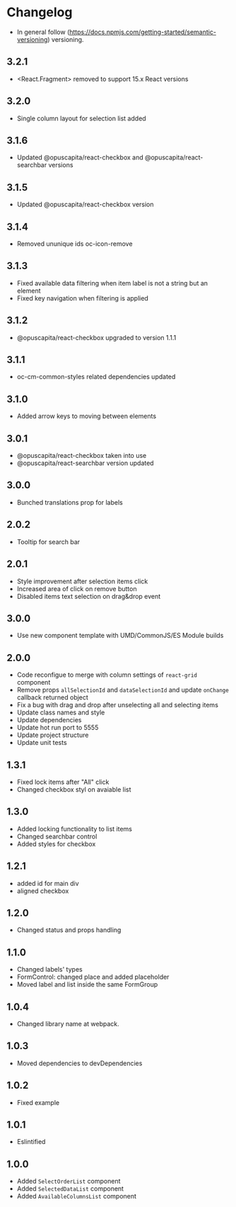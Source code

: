 # Changelog

- In general follow (https://docs.npmjs.com/getting-started/semantic-versioning) versioning.

## <next>

## 3.2.1

- <React.Fragment> removed to support 15.x React versions

## 3.2.0

- Single column layout for selection list added

## 3.1.6

- Updated @opuscapita/react-checkbox and @opuscapita/react-searchbar versions

## 3.1.5

- Updated @opuscapita/react-checkbox version

## 3.1.4

- Removed ununique ids oc-icon-remove

## 3.1.3

- Fixed available data filtering when item label is not a string but an element
- Fixed key navigation when filtering is applied

## 3.1.2

- @opuscapita/react-checkbox upgraded to version 1.1.1

## 3.1.1

- oc-cm-common-styles related dependencies updated

## 3.1.0

- Added arrow keys to moving between elements

## 3.0.1

- @opuscapita/react-checkbox taken into use
- @opuscapita/react-searchbar version updated

## 3.0.0

- Bunched translations prop for labels

## 2.0.2

- Tooltip for search bar

## 2.0.1

- Style improvement after selection items click
- Increased area of click on remove button
- Disabled items text selection on drag&drop event

## 3.0.0

- Use new component template with UMD/CommonJS/ES Module builds

## 2.0.0

- Code reconfigue to merge with column settings of `react-grid` component
- Remove props `allSelectionId` and `dataSelectionId` and update `onChange` callback returned object
- Fix a bug with drag and drop after unselecting all and selecting items
- Update class names and style
- Update dependencies
- Update hot run port to 5555
- Update project structure
- Update unit tests

## 1.3.1

- Fixed lock items after "All" click
- Changed checkbox styl on avaiable list

## 1.3.0

- Added locking functionality to list items
- Changed searchbar control
- Added styles for checkbox

## 1.2.1

- added id for main div
- aligned checkbox

## 1.2.0

- Changed status and props handling

## 1.1.0

- Changed labels' types
- FormControl: changed place and added placeholder
- Moved label and list inside the same FormGroup

## 1.0.4

- Changed library name at webpack.

## 1.0.3

- Moved dependencies to devDependencies

## 1.0.2

- Fixed example

## 1.0.1

- Eslintified

## 1.0.0

- Added `SelectOrderList` component
- Added `SelectedDataList` component
- Added `AvailableColumnsList` component

